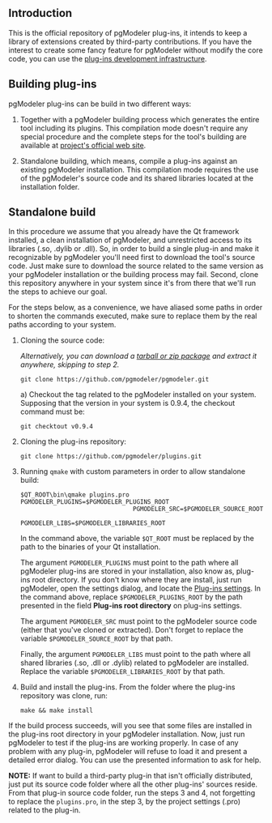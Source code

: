 Introduction
------------

This is the official repository of pgModeler plug-ins, it intends to keep a library of extensions created by third-party contributions. If you have the interest to create some fancy feature for pgModeler without modify the core code, you can use the [plug-ins development infrastructure](https://www.pgmodeler.io/support/docs/81-extending-features-with-plug-ins?v=0.9.4).

Building plug-ins
-----------------

pgModeler plug-ins can be build in two different ways:

1) Together with a pgModeler building process which generates the entire tool including its plugins. This compilation mode doesn't require any special procedure and the complete steps for the tool's building are available at [project's official web site](https://www.pgmodeler.io/support/installation).

2) Standalone building, which means, compile a plug-ins against an existing pgModeler installation. This compilation mode requires the use of the pgModeler's source code and its shared libraries located at the installation folder.

Standalone build
----------------

In this procedure we assume that you already have the Qt framework installed, a clean installation of pgModeler, and unrestricted access to its libraries (.so, .dylib or .dll). So, in order to build a single plug-in and make it recognizable by pgModeler you'll need first to download the tool's source code. Just make sure to download the source related to the same version as your pgModeler installation or the building process may fail. Second, clone this repository anywhere in your system since it's from there that we'll run the steps to achieve our goal. 

For the steps below, as a convenience, we have aliased some paths in order to shorten the commands executed, make sure to replace them by the real paths according to your system.

1. Cloning the source code:

    _Alternatively, you can download a [tarball or zip package](https://github.com/pgmodeler/pgmodeler/tags) and extract it anywhere, skipping to step 2._

    ```
    git clone https://github.com/pgmodeler/pgmodeler.git
    ```
    
    a) Checkout the tag related to the pgModeler installed on your system. Supposing that the version in your system is 0.9.4, the checkout command must be:

    ```
    git checktout v0.9.4
    ```
        
2. Cloning the plug-ins repository:

      ```
      git clone https://github.com/pgmodeler/plugins.git
      ```

3. Running ```qmake``` with custom parameters in order to allow standalone build:

    ```
    $QT_ROOT\bin\qmake plugins.pro PGMODELER_PLUGINS=$PGMODELER_PLUGINS_ROOT
                                   PGMODELER_SRC=$PGMODELER_SOURCE_ROOT
                                   PGMODELER_LIBS=$PGMODELER_LIBRARIES_ROOT
    ```
    
    In the command above, the variable ```$QT_ROOT``` must be replaced by the path to the binaries of your Qt installation.
    
    The argument ```PGMODELER_PLUGINS``` must point to the path where all pgModeler plug-ins are stored in your installation, also know as, plug-ins root directory. If you don't know where they are install, just run pgModeler, open the settings dialog, and locate the [Plug-ins settings](https://www.pgmodeler.io/support/docs/46-plug-ins-settings?v=0.9.4). In the command above, replace ```$PGMODELER_PLUGINS_ROOT``` by the path presented in the field **Plug-ins root directory** on plug-ins settings.

    The argument ```PGMODELER_SRC``` must point to the pgModeler source code (either that you've cloned or extracted). Don't forget to replace the variable ```$PGMODELER_SOURCE_ROOT``` by that path.

    Finally, the argument ```PGMODELER_LIBS``` must point to the path where all shared libraries (.so, .dll or .dylib) related to pgModeler are installed. Replace the variable ```$PGMODELER_LIBRARIES_ROOT``` by that path.
    
4. Build and install the plug-ins. From the folder where the plug-ins repository was clone, run:

    ```
    make && make install
    ```
   
 If the build process succeeds, will you see that some files are installed in the plug-ins root directory in your pgModeler installation. Now, just run pgModeler to test if the plug-ins are working properly. In case of any problem with any plug-in, pgModeler will refuse to load it and present a detailed error dialog. You can use the presented information to ask for help.

**NOTE:** If want to build a third-party plug-in that isn't officially distributed, just put its source code folder where all the other plug-ins' sources reside. 
From that plug-in source code folder, run the steps 3 and 4, not forgetting to replace the ```plugins.pro```, in the step 3, by the project settings (.pro) related to the plug-in.
